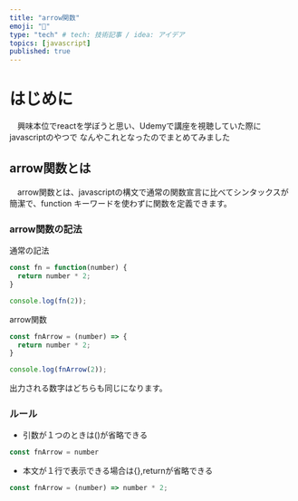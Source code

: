 ```yaml
---
title: "arrow関数"
emoji: "🐙"
type: "tech" # tech: 技術記事 / idea: アイデア
topics: [javascript]
published: true
---
```


# はじめに
　興味本位でreactを学ぼうと思い、Udemyで講座を視聴していた際にjavascriptのやつで
なんやこれとなったのでまとめてみました

## arrow関数とは
　arrow関数とは、javascriptの構文で通常の関数宣言に比べてシンタックスが簡潔で、function キーワードを使わずに関数を定義できます。
　
### arrow関数の記法
通常の記法
```js
const fn = function(number) {
  return number * 2;
}

console.log(fn(2));
```

arrow関数
```js
const fnArrow = (number) => {
  return number * 2;
}

console.log(fnArrow(2));
```
出力される数字はどちらも同じになります。

### ルール
* 引数が１つのときは()が省略できる
```js
const fnArrow = number
```
* 本文が１行で表示できる場合は{},returnが省略できる
```js
const fnArrow = (number) => number * 2;
```




